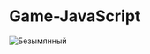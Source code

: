 # Game-JavaScript
![Безымянный](https://user-images.githubusercontent.com/94056174/186721448-e9ce639f-b064-4f72-ada3-68c14c30112d.jpg)
